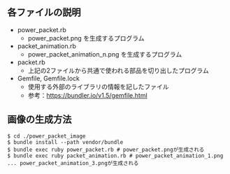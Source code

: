 ## 各ファイルの説明

- power_packet.rb
    - power_packet.png を生成するプログラム
- packet_animation.rb
    - power_packet_animation_n.png を生成するプログラム
- packet.rb
    - 上記の2ファイルから共通で使われる部品を切り出したプログラム
- Gemfile, Gemfile.lock
    - 使用する外部のライブラリの情報を記したファイル
    - 参考：https://bundler.io/v1.5/gemfile.html

## 画像の生成方法

```console
$ cd ./power_packet_image
$ bundle install --path vendor/bundle
$ bundle exec ruby power_packet.rb # power_packet.pngが生成される
$ bundle exec ruby packet_animation.rb # power_packet_animation_1.png ... power_packet_animation_3.pngが生成される
```

